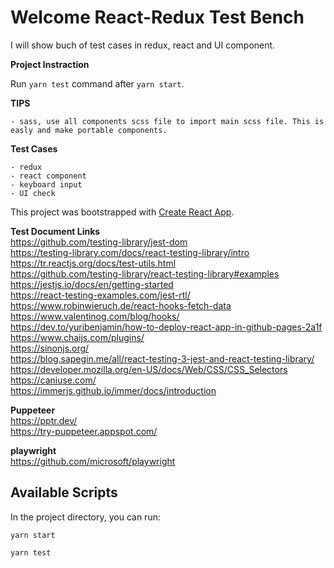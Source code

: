 # Welcome React-Redux Test Bench

I will show buch of test cases in redux, react and UI component.

__Project Instraction__  

Run `yarn test` command after `yarn start`.

__TIPS__ 
```
- sass, use all components scss file to import main scss file. This is easly and make portable components.
```

__Test Cases__  
```
- redux
- react component
- keyboard input
- UI check
```

This project was bootstrapped with [Create React App](https://github.com/facebook/create-react-app).

__Test Document Links__  
https://github.com/testing-library/jest-dom  
https://testing-library.com/docs/react-testing-library/intro  
https://tr.reactjs.org/docs/test-utils.html  
https://github.com/testing-library/react-testing-library#examples  
https://jestjs.io/docs/en/getting-started  
https://react-testing-examples.com/jest-rtl/  
https://www.robinwieruch.de/react-hooks-fetch-data  
https://www.valentinog.com/blog/hooks/  
https://dev.to/yuribenjamin/how-to-deploy-react-app-in-github-pages-2a1f  
https://www.chaijs.com/plugins/  
https://sinonjs.org/  
https://blog.sapegin.me/all/react-testing-3-jest-and-react-testing-library/  
https://developer.mozilla.org/en-US/docs/Web/CSS/CSS_Selectors  
https://caniuse.com/  
https://immerjs.github.io/immer/docs/introduction  

__Puppeteer__  
https://pptr.dev/  
https://try-puppeteer.appspot.com/  

__playwright__  
https://github.com/microsoft/playwright  

## Available Scripts

In the project directory, you can run:

```shell
yarn start
```

```shell
yarn test
```
